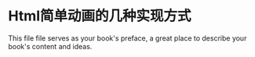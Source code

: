 # Html简单动画的几种实现方式

This file file serves as your book's preface, a great place to describe your book's content and ideas.

[](codepen://indrekpaas/rrmvRp?theme=0)




